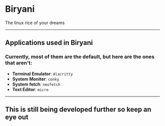 # Biryani
The linux rice of your dreams
<hr>
<h2>Applications used in Biryani</h2>
<h3>Currently, most of them are the default, but here are the ones that aren't:</h3>

- **Terminal Emulator**: `Alacritty`
- **System Moniter**: `conky`
- **System fetch**: `neofetch`
- **Text Editor**: `micro`
<hr>
<h2>This is still being developed further so keep an eye out</h2>
